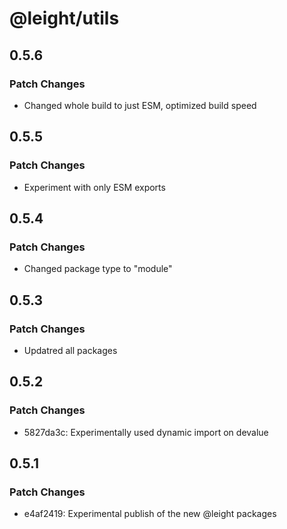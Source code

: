 # @leight/utils

## 0.5.6

### Patch Changes

- Changed whole build to just ESM, optimized build speed

## 0.5.5

### Patch Changes

- Experiment with only ESM exports

## 0.5.4

### Patch Changes

- Changed package type to "module"

## 0.5.3

### Patch Changes

- Updatred all packages

## 0.5.2

### Patch Changes

- 5827da3c: Experimentally used dynamic import on devalue

## 0.5.1

### Patch Changes

- e4af2419: Experimental publish of the new @leight packages
